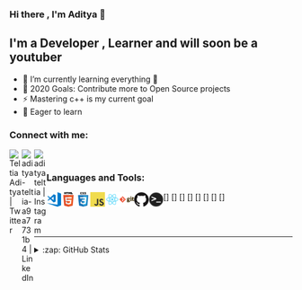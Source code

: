 ### Hi there , I'm Aditya 👋

## I'm a Developer , Learner and will soon be a youtuber
- 🌱 I’m currently learning everything 🤣
- 🥅 2020 Goals: Contribute more to Open Source projects
- ⚡ Mastering c++ is my current goal 
- 🔭 Eager to learn

### Connect with me:
[<img align="left" alt="TeltiaAditya | Twitter" width="22px" src="https://cdn.jsdelivr.net/npm/simple-icons@v3/icons/twitter.svg" />](https://twitter.com/TeltiaAditya)
[<img align="left" alt="aditya-teltia-a9a7731b4 | LinkedIn" width="22px" src="https://cdn.jsdelivr.net/npm/simple-icons@v3/icons/linkedin.svg" />](https://www.linkedin.com/in/aditya-teltia-a9a7731b4/)
[<img align="left" alt="adityateltia | Instagram" width="22px" src="https://cdn.jsdelivr.net/npm/simple-icons@v3/icons/instagram.svg" />](https://www.instagram.com/adityateltia/?hl=en)

<br />

### Languages and Tools:

[<img align="left" alt="Visual Studio Code" width="26px" src="https://raw.githubusercontent.com/github/explore/80688e429a7d4ef2fca1e82350fe8e3517d3494d/topics/visual-studio-code/visual-studio-code.png" />]
[<img align="left" alt="HTML5" width="26px" src="https://raw.githubusercontent.com/github/explore/80688e429a7d4ef2fca1e82350fe8e3517d3494d/topics/html/html.png" />]
[<img align="left" alt="CSS3" width="26px" src="https://raw.githubusercontent.com/github/explore/80688e429a7d4ef2fca1e82350fe8e3517d3494d/topics/css/css.png" />]
[<img align="left" alt="JavaScript" width="26px" src="https://raw.githubusercontent.com/github/explore/80688e429a7d4ef2fca1e82350fe8e3517d3494d/topics/javascript/javascript.png" />]
[<img align="left" alt="React" width="26px" src="https://raw.githubusercontent.com/github/explore/80688e429a7d4ef2fca1e82350fe8e3517d3494d/topics/react/react.png" />]
[<img align="left" alt="Git" width="26px" src="https://raw.githubusercontent.com/github/explore/80688e429a7d4ef2fca1e82350fe8e3517d3494d/topics/git/git.png" />]
[<img align="left" alt="GitHub" width="26px" src="https://raw.githubusercontent.com/github/explore/78df643247d429f6cc873026c0622819ad797942/topics/github/github.png" />]
[<img align="left" alt="Terminal" width="26px" src="https://raw.githubusercontent.com/github/explore/80688e429a7d4ef2fca1e82350fe8e3517d3494d/topics/terminal/terminal.png" />]


<br />
<br />

---

<details>
  <summary>:zap: GitHub Stats</summary>

  <img align="left" alt="AdityaTeltia's GitHub Stats" src="https://github-readme-stats.vercel.app/api?username=AdityaTeltia&show_icons=true&hide_border=true" />

</details>